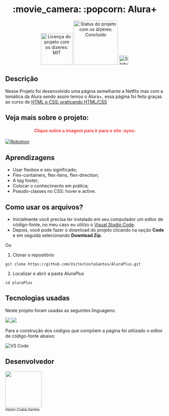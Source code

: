 
<h1 align="center">:movie_camera: :popcorn: Alura+</h1>

<div>
  <p align="center">
    <img  style="width:100px" alt="Licença do projeto com os dizeres: MIT" src="https://img.shields.io/github/license/RodrigoHarder/numero-secreto-reconhecimento-voz.svg">
    <img  style="width:140px" alt="Status do projeto com os dizeres: Concluído" src="https://img.shields.io/static/v1?label=Status&message=Concluído &color=green">
    <img style="width:30px" alt="Status do projeto com os dizeres: Concluído" src="https://cdn-icons-png.flaticon.com/512/1721/1721539.png">
    
  </p>
</div>

## **Descrição**

Nesse Projeto foi desenvolvido uma página semelhante a Netflix mas com a temática da Alura sendo assim temos o Alura+, essa página foi feita graças ao curso de [HTML e CSS: praticando HTML/CSS](https://cursos.alura.com.br/course/html-css-praticando-html-css) 

## Veja mais sobre o projeto:

  <h4 align="center" style = "color: #f34444;"> <b>Clique sobre a imagem para ir para o site </b>:eyes:  
  </h4>
  <a target="_blank" href = "https://alura-midi-349r.vercel.app/"><img alt="Robotron" src="https://media0.giphy.com/media/v1.Y2lkPTc5MGI3NjExYjBlOTU0NDNkOTRkMzEzNzJhOTNjZmRjMTRkZDg4MzI1YTBhY2UyNSZjdD1n/MCQ3baicYXWS1fzDqE/giphy.gif"></a>



</hr>
  

## **Aprendizagens** 
* Usar flexbox e seu significado;
* Flex-containers, flex-itens, flex-direction;
* A tag footer;
* Colocar o conhecimento em prática;
* Pseudo-classes no CSS: hover e active.

</hr>

## **Como usar os arquivos?**

- Inicialmente você precisa ter instalado em seu computador um editor de código-fonte, no meu caso eu utilizo o [Visual Studio Code](https://code.visualstudio.com/download). 
- Depois, você pode fazer o download do projeto clicando na opção **Code** e em seguida selecionando **Download Zip**.

Ou

1. Clonar o repositório

```
git clone https://github.com/VictorCostaSantos/AluraPlus.git
```
2. Localizar e abrir a pasta *AluraPlus*

```
cd aluraPlus
```

## **Tecnologias usadas**

Neste projeto foram usadas as seguintes linguagens:


  <a href="https://developer.mozilla.org/pt-BR/docs/Web/HTML">
    <img src="https://skillicons.dev/icons?i=html"/>
  </a>
   <a href="https://developer.mozilla.org/pt-BR/docs/Web/CSS">
    <img src="https://skillicons.dev/icons?i=css"/>
  </a>
   
Para a construção dos códigos que compõem a página foi utilizado o editor de código-fonte abaixo:

<img  alt="VS Code" src="https://img.shields.io/badge/Visual%20Studio%20Code-0078d7.svg?style=for-the-badge&logo=visual-studio-code&logoColor=white">

## Desenvolvedor

[<img src="https://avatars.githubusercontent.com/u/91506513?v=4" width=115><br><sub>Victor Costa Santos</sub>](https://github.com/VictorCostaSantos)

   